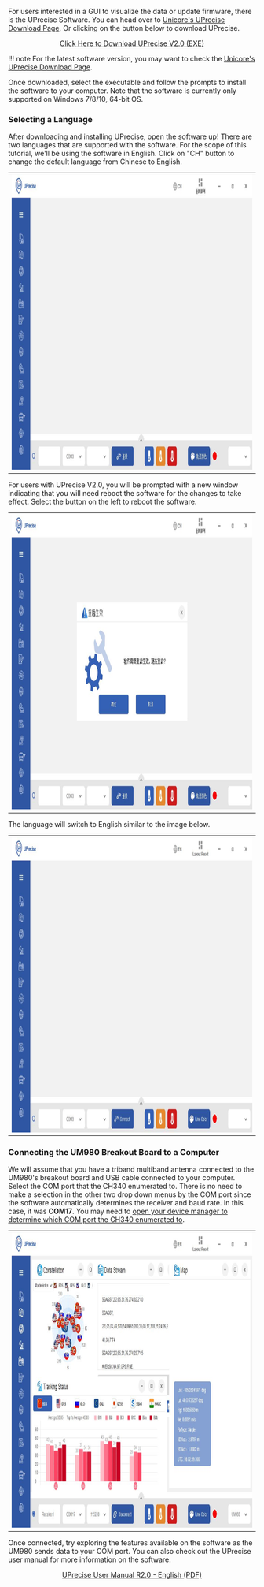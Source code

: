 For users interested in a GUI to visualize the data or update firmware, there is the UPrecise Software. You can head over to [Unicore's UPrecise Download Page](https://en.unicore.com/products/uprecise.html). Or clicking on the button below to download UPrecise.

<div style="text-align: center"><a href="https://en.unicore.com/uploads/file/Tool/uprecise-v2-0.exe" class="md-button">Click Here to Download UPrecise V2.0 (EXE)</a></div>

!!! note
    For the latest software version, you may want to check the [Unicore's UPrecise Download Page](https://en.unicore.com/products/uprecise.html).

Once downloaded, select the executable and follow the prompts to install the software to your computer. Note that the software is currently only supported on Windows 7/8/10, 64-bit OS.



### Selecting a Language

After downloading and installing UPrecise, open the software up! There are two languages that are supported with the software. For the scope of this tutorial, we'll be using the software in English. Click on "CH" button to change the default language from Chinese to English.

<div style="text-align: center;">
  <table>
    <tr style="vertical-align:middle;">
     <td style="text-align: center; vertical-align: middle;"><a href="../assets/img/UPrecise_Software_Language.JPG"><img src="../assets/img/UPrecise_Software_Language.JPG" width="600px" height="600px" alt="UPrecise Software Open to Default Language, Chinese"></a></td>
    </tr>
  </table>
</div>

For users with UPrecise V2.0, you will be prompted with a new window indicating that you will need reboot the software for the changes to take effect. Select the button on the left to reboot the software.

<div style="text-align: center;">
  <table>
    <tr style="vertical-align:middle;">
     <td style="text-align: center; vertical-align: middle;"><a href="../assets/img/UPrecise_Software_Language_Accept.JPG"><img src="../assets/img/UPrecise_Software_Language_Accept.JPG" width="600px" height="600px" alt="UPrecise Software Reboot, Select OK"></a></td>
    </tr>
  </table>
</div>

The language will switch to English similar to the image below.

<div style="text-align: center;">
  <table>
    <tr style="vertical-align:middle;">
     <td style="text-align: center; vertical-align: middle;"><a href="../assets/img/UPrecise_Software_English.JPG"><img src="../assets/img/UPrecise_Software_English.JPG" width="600px" height="600px" alt="UPrecise Software in English"></a></td>
    </tr>
  </table>
</div>





### Connecting the UM980 Breakout Board to a Computer

We will assume that you have a triband multiband antenna connected to the UM980's breakout board and USB cable connected to your computer. Select the COM port that the CH340 enumerated to. There is no need to make a selection in the other two drop down menus by the COM port since the software automatically determines the receiver and baud rate. In this case, it was **COM17**. You may need to [open your device manager to determine which COM port the CH340 enumerated to](https://learn.sparkfun.com/tutorials/how-to-install-ch340-drivers#windows-710).

<div style="text-align: center;">
  <table>
    <tr style="vertical-align:middle;">
     <td style="text-align: center; vertical-align: middle;"><a href="../assets/img/UPrecise_Software_COM_Port_Connected.JPG"><img src="../assets/img/UPrecise_Software_COM_Port_Connected.JPG" width="600px" height="600px" alt="UPrecise Software: COM Port Connected"></a></td>
    </tr>
  </table>
</div>

Once connected, try exploring the features available on the software as the UM980 sends data to your COM port. You can also check out the UPrecise user manual for more information on the software:

<div style="text-align: center"><a href="../assets/component_documentation/uprecise-user-manual-en-r2-0.pdf" class="md-button">UPrecise User Manual R2.0 - English (PDF)</a></div>
